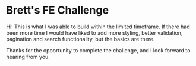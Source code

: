 # Brett's FE Challenge
Hi!  This is what I was able to build within the limited timeframe. If there had been more time I would have liked to add more styling, better validation, pagination and search functionality, but the basics are there.

Thanks for the opportunity to complete the challenge, and I look forward to hearing from you.
